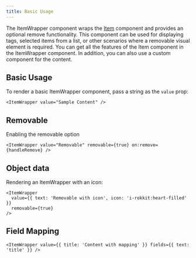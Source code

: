 ```yaml
---
title: Basic Usage
---
```


The ItemWrapper component wraps the [Item](../../item/intro) component and provides an optional remove functionality. This component can be used for displaying tags, selected items from a list, or other scenarios where a removable visual element is required. You can get all the features of the Item component in the ItemWrapper component. In addition, you can also use a custom component for the content.

## Basic Usage

To render a basic ItemWrapper component, pass a string as the `value` prop:

```svelte
<ItemWrapper value="Sample Content" />
```

## Removable

Enabling the removable option

```svelte
<ItemWrapper value="Removable" removable={true} on:remove={handleRemove} />
```

## Object data

Rendering an ItemWrapper with an icon:

```svelte
<ItemWrapper
  value={{ text: 'Removable with icon', icon: 'i-rokkit:heart-filled' }}
  removable={true}
/>
```

## Field Mapping

```svelte
<ItemWrapper value={{ title: 'Content with mapping' }} fields={{ text: 'title' }} />
```
